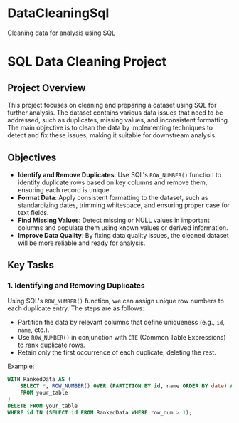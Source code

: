 # DataCleaningSql
Cleaning data for analysis using SQL
# SQL Data Cleaning Project

## Project Overview

This project focuses on cleaning and preparing a dataset using SQL for further analysis. The dataset contains various data issues that need to be addressed, such as duplicates, missing values, and inconsistent formatting. The main objective is to clean the data by implementing techniques to detect and fix these issues, making it suitable for downstream analysis.

## Objectives

- **Identify and Remove Duplicates**: Use SQL's `ROW_NUMBER()` function to identify duplicate rows based on key columns and remove them, ensuring each record is unique.
- **Format Data**: Apply consistent formatting to the dataset, such as standardizing dates, trimming whitespace, and ensuring proper case for text fields.
- **Find Missing Values**: Detect missing or NULL values in important columns and populate them using known values or derived information.
- **Improve Data Quality**: By fixing data quality issues, the cleaned dataset will be more reliable and ready for analysis.

## Key Tasks

### 1. Identifying and Removing Duplicates
Using SQL's `ROW_NUMBER()` function, we can assign unique row numbers to each duplicate entry. The steps are as follows:
- Partition the data by relevant columns that define uniqueness (e.g., `id`, `name`, etc.).
- Use `ROW_NUMBER()` in conjunction with `CTE` (Common Table Expressions) to rank duplicate rows.
- Retain only the first occurrence of each duplicate, deleting the rest.

Example:
```sql
WITH RankedData AS (
    SELECT *, ROW_NUMBER() OVER (PARTITION BY id, name ORDER BY date) AS row_num
    FROM your_table
)
DELETE FROM your_table
WHERE id IN (SELECT id FROM RankedData WHERE row_num > 1);
